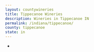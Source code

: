 ```yaml
---
layout: countywineries
title: Tippecanoe Wineries
description: Wineries in Tippecanoe IN
permalink: /indiana/tippecanoe/
county: tippecanoe
state: in
---
```

-
